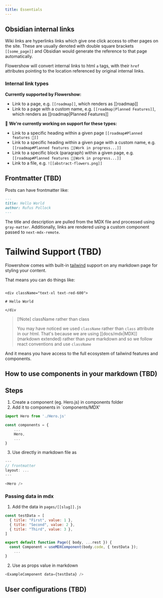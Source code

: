 ```yaml
---
title: Essentials
---
```


## Obsidian internal links

Wiki links are hyperlinks links which give one click access to other pages on the site. These are usually denoted with double square brackets `[[some_page]]` and Obsidian would generate the reference to that page automatically.

Flowershow will convert internal links to html `a` tags, with their `href` attributes pointing to the location referenced by original internal links.

### Internal link types
**Currently supported by Flowershow:**

* Link to a page, e.g. `[[roadmap]]`, which renders as [[roadmap]]
* Link to a page with a custom name, e.g.  `[[roadmap|Planned Features]]`, which renders as [[roadmap|Planned Features]] 

🚧 **We're currently working on support for these types:**
* Link to a specific heading within a given page `[[roadmap#Planned features 🚧]]`
* Link to a specific heading within a given page with a custom name, e.g. `[[roadmap#Planned features 🚧|Work in progress...]]`
* Link to a specific block (paragraph) within a given page, e.g. `[[roadmap#Planned features 🚧|Work in progress...]]`
* Link to a file, e.g. `![[abstract-flowers.png]]`

## Frontmatter (TBD)

Posts can have frontmatter like:

```md
---
title: Hello World
author: Rufus Pollock
---
```

The title and description are pulled from the MDX file and processed using `gray-matter`. Additionally, links are rendered using a custom component passed to `next-mdx-remote`.

# Tailwind Support (TBD)

Flowershow comes with built-in [tailwind](https://tailwindcss.com) support on any markdown page for styling your content.

That means you can do things like:

```hmtl

<div className="text-xl text-red-600">

# Hello World

</div
```

>[!Note] className rather than class
>
> You may have noticed we used `className` rather than `class` attribute in our html. That's because we are using [[docs/mdx|MDX]] (markdown extended) rather than pure markdown and so we follow react conventions and use `className` 

And it means you have access to the full ecosystem of tailwind features and components.

## How to use components in your markdown (TBD)

## Steps

1. Create a component (eg. Hero.js) in components folder
2. Add it to components in `components/MDX'
```javascript
import Hero from './Hero.js'

const components = {
	...
	Hero,
	...
}
```
3. Use directly in markdown file as 
```javascript
---
// frontmatter
layout: ...
---

<Hero />
```

### Passing data in mdx

1. Add the data in `pages/[[slug]].js`
```javascript
const testData = [
  { title: "First", value: 1 },
  { title: "Second", value: 2 },
  { title: "Third", value: 3 },
]

export default function Page({ body, ...rest }) {
  const Component = useMDXComponent(body.code, { testData });
	...
}
```
2. Use as props value in markdown
```javascript
<ExampleComponent data={testData} />
```

## User configurations (TBD)

